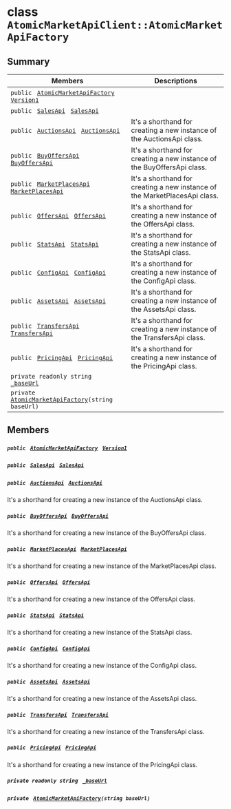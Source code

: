 # class `AtomicMarketApiClient::AtomicMarketApiFactory` 

## Summary

 Members                                | Descriptions                                
----------------------------------------|---------------------------------------------
`public ` [`AtomicMarketApiFactory`](#class_atomic_market_api_client_1_1_atomic_market_api_factory)` ` [`Version1`](#class_atomic_market_api_client_1_1_atomic_market_api_factory_1a128f58d66efc599b159c9ce47b14b02b) | 
`public ` [`SalesApi`](.github/workflows/documentation/md/AtomicMarketApiClient--Sales--SalesApi.md#class_atomic_market_api_client_1_1_sales_1_1_sales_api)` ` [`SalesApi`](#class_atomic_market_api_client_1_1_atomic_market_api_factory_1a498126f12ac328ac742c0c8ff5d07a7b) | 
`public ` [`AuctionsApi`](.github/workflows/documentation/md/AtomicMarketApiClient--Auctions--AuctionsApi.md#class_atomic_market_api_client_1_1_auctions_1_1_auctions_api)` ` [`AuctionsApi`](#class_atomic_market_api_client_1_1_atomic_market_api_factory_1a96ea580a5287dc7777fc4e6d5bf80292) | It's a shorthand for creating a new instance of the AuctionsApi class.
`public ` [`BuyOffersApi`](.github/workflows/documentation/md/AtomicMarketApiClient--BuyOffers--BuyOffersApi.md#class_atomic_market_api_client_1_1_buy_offers_1_1_buy_offers_api)` ` [`BuyOffersApi`](#class_atomic_market_api_client_1_1_atomic_market_api_factory_1a908eff26a88171a0ee21cec78fc8c36b) | It's a shorthand for creating a new instance of the BuyOffersApi class.
`public ` [`MarketPlacesApi`](.github/workflows/documentation/md/AtomicMarketApiClient--MarketPlaces--MarketPlacesApi.md#class_atomic_market_api_client_1_1_market_places_1_1_market_places_api)` ` [`MarketPlacesApi`](#class_atomic_market_api_client_1_1_atomic_market_api_factory_1a25fd47bd7f1cc870f8211c5863af15f4) | It's a shorthand for creating a new instance of the MarketPlacesApi class.
`public ` [`OffersApi`](.github/workflows/documentation/md/AtomicMarketApiClient--Offers--OffersApi.md#class_atomic_market_api_client_1_1_offers_1_1_offers_api)` ` [`OffersApi`](#class_atomic_market_api_client_1_1_atomic_market_api_factory_1a108e2c7848ed84930e436d918ddea129) | It's a shorthand for creating a new instance of the OffersApi class.
`public ` [`StatsApi`](.github/workflows/documentation/md/AtomicMarketApiClient--Stats--StatsApi.md#class_atomic_market_api_client_1_1_stats_1_1_stats_api)` ` [`StatsApi`](#class_atomic_market_api_client_1_1_atomic_market_api_factory_1a27713262d08797fa347f61a9a9280a9b) | It's a shorthand for creating a new instance of the StatsApi class.
`public ` [`ConfigApi`](.github/workflows/documentation/md/AtomicMarketApiClient--Config--ConfigApi.md#class_atomic_market_api_client_1_1_config_1_1_config_api)` ` [`ConfigApi`](#class_atomic_market_api_client_1_1_atomic_market_api_factory_1a170f55f7a9a00955b9a21992ac926f59) | It's a shorthand for creating a new instance of the ConfigApi class.
`public ` [`AssetsApi`](.github/workflows/documentation/md/AtomicMarketApiClient--Assets--AssetsApi.md#class_atomic_market_api_client_1_1_assets_1_1_assets_api)` ` [`AssetsApi`](#class_atomic_market_api_client_1_1_atomic_market_api_factory_1afab9b78a486f9cec6e48fee9d42e0f28) | It's a shorthand for creating a new instance of the AssetsApi class.
`public ` [`TransfersApi`](.github/workflows/documentation/md/AtomicMarketApiClient--Transfers--TransfersApi.md#class_atomic_market_api_client_1_1_transfers_1_1_transfers_api)` ` [`TransfersApi`](#class_atomic_market_api_client_1_1_atomic_market_api_factory_1a99c8dcee62833d9aab10b4c702fca109) | It's a shorthand for creating a new instance of the TransfersApi class.
`public ` [`PricingApi`](.github/workflows/documentation/md/AtomicMarketApiClient--Pricing--PricingApi.md#class_atomic_market_api_client_1_1_pricing_1_1_pricing_api)` ` [`PricingApi`](#class_atomic_market_api_client_1_1_atomic_market_api_factory_1a1152d6d7a45a24520df7cfdaccbdd684) | It's a shorthand for creating a new instance of the PricingApi class.
`private readonly string ` [`_baseUrl`](#class_atomic_market_api_client_1_1_atomic_market_api_factory_1a50e91e46e4294c5dda34da06f1d5824a) | 
`private ` [`AtomicMarketApiFactory`](#class_atomic_market_api_client_1_1_atomic_market_api_factory_1ac500a4aa7e23a1efc1a8c5545b17fc49)`(string baseUrl)` | 

## Members

##### `public ` [`AtomicMarketApiFactory`](#class_atomic_market_api_client_1_1_atomic_market_api_factory)` ` [`Version1`](#class_atomic_market_api_client_1_1_atomic_market_api_factory_1a128f58d66efc599b159c9ce47b14b02b) 

##### `public ` [`SalesApi`](.github/workflows/documentation/md/AtomicMarketApiClient--Sales--SalesApi.md#class_atomic_market_api_client_1_1_sales_1_1_sales_api)` ` [`SalesApi`](#class_atomic_market_api_client_1_1_atomic_market_api_factory_1a498126f12ac328ac742c0c8ff5d07a7b) 

##### `public ` [`AuctionsApi`](.github/workflows/documentation/md/AtomicMarketApiClient--Auctions--AuctionsApi.md#class_atomic_market_api_client_1_1_auctions_1_1_auctions_api)` ` [`AuctionsApi`](#class_atomic_market_api_client_1_1_atomic_market_api_factory_1a96ea580a5287dc7777fc4e6d5bf80292) 

It's a shorthand for creating a new instance of the AuctionsApi class.

##### `public ` [`BuyOffersApi`](.github/workflows/documentation/md/AtomicMarketApiClient--BuyOffers--BuyOffersApi.md#class_atomic_market_api_client_1_1_buy_offers_1_1_buy_offers_api)` ` [`BuyOffersApi`](#class_atomic_market_api_client_1_1_atomic_market_api_factory_1a908eff26a88171a0ee21cec78fc8c36b) 

It's a shorthand for creating a new instance of the BuyOffersApi class.

##### `public ` [`MarketPlacesApi`](.github/workflows/documentation/md/AtomicMarketApiClient--MarketPlaces--MarketPlacesApi.md#class_atomic_market_api_client_1_1_market_places_1_1_market_places_api)` ` [`MarketPlacesApi`](#class_atomic_market_api_client_1_1_atomic_market_api_factory_1a25fd47bd7f1cc870f8211c5863af15f4) 

It's a shorthand for creating a new instance of the MarketPlacesApi class.

##### `public ` [`OffersApi`](.github/workflows/documentation/md/AtomicMarketApiClient--Offers--OffersApi.md#class_atomic_market_api_client_1_1_offers_1_1_offers_api)` ` [`OffersApi`](#class_atomic_market_api_client_1_1_atomic_market_api_factory_1a108e2c7848ed84930e436d918ddea129) 

It's a shorthand for creating a new instance of the OffersApi class.

##### `public ` [`StatsApi`](.github/workflows/documentation/md/AtomicMarketApiClient--Stats--StatsApi.md#class_atomic_market_api_client_1_1_stats_1_1_stats_api)` ` [`StatsApi`](#class_atomic_market_api_client_1_1_atomic_market_api_factory_1a27713262d08797fa347f61a9a9280a9b) 

It's a shorthand for creating a new instance of the StatsApi class.

##### `public ` [`ConfigApi`](.github/workflows/documentation/md/AtomicMarketApiClient--Config--ConfigApi.md#class_atomic_market_api_client_1_1_config_1_1_config_api)` ` [`ConfigApi`](#class_atomic_market_api_client_1_1_atomic_market_api_factory_1a170f55f7a9a00955b9a21992ac926f59) 

It's a shorthand for creating a new instance of the ConfigApi class.

##### `public ` [`AssetsApi`](.github/workflows/documentation/md/AtomicMarketApiClient--Assets--AssetsApi.md#class_atomic_market_api_client_1_1_assets_1_1_assets_api)` ` [`AssetsApi`](#class_atomic_market_api_client_1_1_atomic_market_api_factory_1afab9b78a486f9cec6e48fee9d42e0f28) 

It's a shorthand for creating a new instance of the AssetsApi class.

##### `public ` [`TransfersApi`](.github/workflows/documentation/md/AtomicMarketApiClient--Transfers--TransfersApi.md#class_atomic_market_api_client_1_1_transfers_1_1_transfers_api)` ` [`TransfersApi`](#class_atomic_market_api_client_1_1_atomic_market_api_factory_1a99c8dcee62833d9aab10b4c702fca109) 

It's a shorthand for creating a new instance of the TransfersApi class.

##### `public ` [`PricingApi`](.github/workflows/documentation/md/AtomicMarketApiClient--Pricing--PricingApi.md#class_atomic_market_api_client_1_1_pricing_1_1_pricing_api)` ` [`PricingApi`](#class_atomic_market_api_client_1_1_atomic_market_api_factory_1a1152d6d7a45a24520df7cfdaccbdd684) 

It's a shorthand for creating a new instance of the PricingApi class.

##### `private readonly string ` [`_baseUrl`](#class_atomic_market_api_client_1_1_atomic_market_api_factory_1a50e91e46e4294c5dda34da06f1d5824a) 

##### `private ` [`AtomicMarketApiFactory`](#class_atomic_market_api_client_1_1_atomic_market_api_factory_1ac500a4aa7e23a1efc1a8c5545b17fc49)`(string baseUrl)` 

